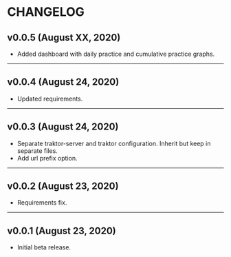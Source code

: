 # CHANGELOG


## v0.0.5 (August XX, 2020)

- Added dashboard with daily practice and cumulative practice graphs.


---


## v0.0.4 (August 24, 2020)

- Updated requirements.


---


## v0.0.3 (August 24, 2020)

- Separate traktor-server and traktor configuration. Inherit but keep in
  separate files.
- Add url prefix option.


---


## v0.0.2 (August 23, 2020)

- Requirements fix.


---


## v0.0.1 (August 23, 2020)

- Initial beta release. 
